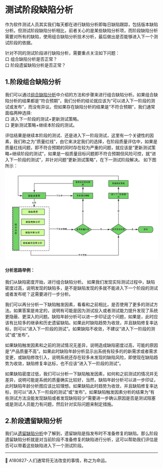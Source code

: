 # 测试阶段缺陷分析

作为软件测试人员其实我们每天都在进行缺陷分析即每日缺陷跟踪，包括版本缺陷分析。但测试阶段缺陷分析相比，前者关心的是某些缺陷分析项，而阶段缺陷分析需要对所有的缺陷，使用组合缺陷分析技术分析，最后做出是否能够进入下一个测试阶段的依据。

针对不同的测试阶段进行缺陷分析，需要重点关注如下问题：</br>
口  组合缺陷分析是否正常？ </br>
口  阶段遗留缺陷分析是否正常？ </br>


## 1.阶段组合缺陷分析

我们可以通过[组合缺陷分析](books/缺陷分析技术-组合缺陷分析.md)中介绍的方法和步骤来进行组合缺陷分析。如果组合缺陷分析的结果都是“符合预期”，我们分析的结论就应该为“可以进入下一阶段的测试或发布”，而没有异议。但如果存在缺陷分析的结果是“不符合预期”，我们通常面临两种选择: </br>
口  进入下一阶段的测试+更新测试策略。 </br>
口  更新测试策略+继续本阶段的测试。 </br>

评估结果是继续本阶段的测试、还是进入下一阶段测试，这里有一个关键性的因素，我们称之为“质量红线”，由它来决定我们的选择，在阶段质量评估中，如果是质量红线问题，即不符合预期的同时存在较为严重的问题，就应该是“更新测试策略+继续阶段的测试”，如果是一般质量目标问题即不符合预期但风险可控，就“进入下一阶段的测试”，并针对问题“更新测试策略”，在下一测试阶段解决。
如下图所示：
![](../resFiles/r2/质量评估结果.jpg)

#### 分析思路举例：
我们从缺陷密度开始，进行组合缺陷分析。 如果我们发现实际测试过程中，缺陷密度过高，说明发现的缺陷多，是不是缺陷发现的多就不能进入下一个阶段的测试或者发布呢？这需要进行一步分析。 </br>

我们可以再分分析一下缺陷触发因素，看看和之前相比，是否使用了更多的测试方法。如果答案是肯定的，说明有可能是因为测试投入或者测试能力提升发现了系统更隐蔽、更深入的问题。缺陷年龄分析可以进一步印证这个问题，如果是，此时应该有比较多的继承和历史遗留缺陷。如果此时缺陷趋势为收敛，并且缺陷修复率达标，则可以“进入下一阶段的测试”。如果缺陷不收敛，不建议“进入下一阶段的测试”或“发布”。 </br>

如果缺陷触发因素和之前的测试情况无差异，说明造成缺陷密度过高，可能的原因是“产品质量不高”。如果此时缺陷年龄分析显示出系统有较多的的新需求或者需求变更，或缺陷修改引入，说明系统还存在较多未发现的缺陷风险，即使现在缺陷趋势为收敛，缺陷修复率达标，也不应该“进入下一阶段的测试”。 </br>

如果缺陷密度过低，我们可以分析一下缺陷触发因素，如何和之前测试的情况并无差异，说明可能是系统的质量确实比较好，当然，缺陷年龄分析可以进一步印证，此时缺陷年龄分析图应该比较理想。如果缺陷此时趋势为收敛，并且缺陷修复率达标，则可以“进入下一阶段的测试”或“发布”。如果缺陷触发因素分析的结果为“有些测试方法没能发现缺陷或者发现缺陷较少”需要进一步确认原因是否是测试阻塞或是测试人员能力有问题，然后针对实际问题来制定措施。

## 2.阶段遗留缺陷分析

我们从[遗留缺陷分析](books/2缺陷分析技术-缺陷分析策略-遗留缺陷分析.md)中了解到，遗留缺陷是指发布时不准备修复的缺陷。那么阶段遗留缺陷分析就是对当前阶段不准备修复的缺陷进行分析，这可以帮助我们评估是否可以带着这些缺陷进入下一个测试阶段。



* * *
:bell: A180827-人们通常将无法改变的事情，称之为命运。

